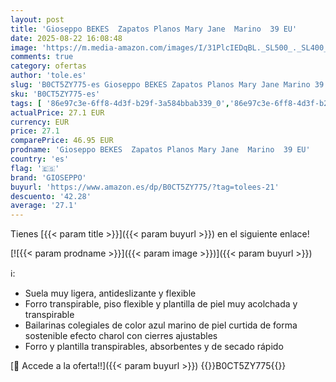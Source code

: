 ```yaml
---
layout: post
title: 'Gioseppo BEKES  Zapatos Planos Mary Jane  Marino  39 EU'
date: 2025-08-22 16:08:48
image: 'https://m.media-amazon.com/images/I/31PlcIEDqBL._SL500_._SL400_.jpg'
comments: true
category: ofertas
author: 'tole.es'
slug: 'B0CT5ZY775-es Gioseppo BEKES Zapatos Planos Mary Jane Marino 39 EU'
sku: 'B0CT5ZY775-es'
tags: [ '86e97c3e-6ff8-4d3f-b29f-3a584bbab339_0','86e97c3e-6ff8-4d3f-b29f-3a584bbab339_1201','Arborist Merchandising Root','Custom Stores','Gioseppo','Moda','Moda Niña','Self Service','Zapatos bailarina para niña','Zapatos de niña','gioseppo','zapatos','🇪🇸', ]
actualPrice: 27.1 EUR
currency: EUR
price: 27.1
comparePrice: 46.95 EUR
prodname: 'Gioseppo BEKES  Zapatos Planos Mary Jane  Marino  39 EU'
country: 'es'
flag: '🇪🇸'
brand: 'GIOSEPPO'
buyurl: 'https://www.amazon.es/dp/B0CT5ZY775/?tag=tolees-21'
descuento: '42.28'
average: '27.1'
---
```


Tienes [{{< param title >}}]({{< param buyurl >}}) en el siguiente enlace!

[![{{< param prodname >}}]({{< param image >}})]({{< param buyurl >}})

ℹ️:

- Suela muy ligera, antideslizante y flexible
- Forro transpirable, piso flexible y plantilla de piel muy acolchada y transpirable
- Bailarinas colegiales de color azul marino de piel curtida de forma sostenible efecto charol con cierres ajustables
- Forro y plantilla transpirables, absorbentes y de secado rápido

[🛒 Accede a la oferta!!]({{< param buyurl >}})
{{<world>}}B0CT5ZY775{{</world>}}

